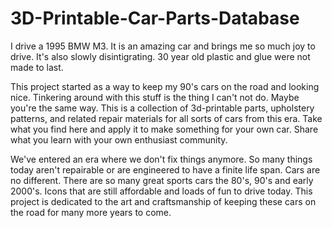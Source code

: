 # 3D-Printable-Car-Parts-Database

I drive a 1995 BMW M3.  It is an amazing car and brings me so much joy to drive.  It's also slowly disintigrating.  30 year old plastic and glue were not made to last.  

This project started as a way to keep my 90's cars on the road and looking nice.  Tinkering around with this stuff is the thing I can't not do.  Maybe you're the same way.  This is a collection of 3d-printable parts, upholstery patterns, and related repair materials for all sorts of cars from this era.  Take what you find here and apply it to make something for your own car.  Share what you learn with your own enthusiast community.

We've entered an era where we don't fix things anymore.  So many things today aren't repairable or are engineered to have a finite life span.  Cars are no different.  There are so many great sports cars the 80's, 90's and early 2000's.  Icons that are still affordable and loads of fun to drive today.  This project is dedicated to the art and craftsmanship of keeping these cars on the road for many more years to come.